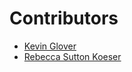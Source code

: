 # Contributors

* [Kevin Glover](https://github.com/kevinglover)
* [Rebecca Sutton Koeser](https://github.com/rlskoeser)
